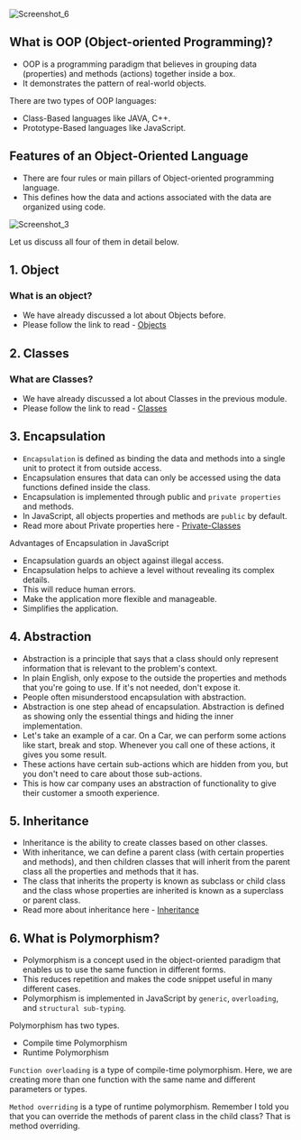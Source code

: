 ![Screenshot_6](https://user-images.githubusercontent.com/100460788/235361061-68e1aa1d-7b17-433f-b39d-3bb3e5bde6d1.png)

## What is OOP (Object-oriented Programming)?
- OOP is a programming paradigm that believes in grouping data (properties) and methods (actions) together inside a box. 
- It demonstrates the pattern of real-world objects.

There are two types of OOP languages:
- Class-Based languages like JAVA, C++.
- Prototype-Based languages like JavaScript.

## Features of an Object-Oriented Language
- There are four rules or main pillars of Object-oriented programming language. 
- This defines how the data and actions associated with the data are organized using code.

![Screenshot_3](https://user-images.githubusercontent.com/100460788/235344549-0732fa26-b173-41b4-a8c9-1261939cb8bb.png)

Let us discuss all four of them in detail below.

## 1. Object
### What is an object?
- We have already discussed a lot about Objects before.
- Please follow the link to read - [Objects](https://github.com/piyush-agrawal6/Javascript-Interview-Questions/tree/master/f-Objects)

## 2. Classes
### What are Classes?
- We have already discussed a lot about Classes in the previous module.
- Please follow the link to read - [Classes](https://github.com/piyush-agrawal6/Javascript-Interview-Questions/tree/master/g-Classes)

## 3. Encapsulation
- `Encapsulation` is defined as binding the data and methods into a single unit to protect it from outside access.
- Encapsulation ensures that data can only be accessed using the data functions defined inside the class.
- Encapsulation is implemented through public and `private properties` and methods.
- In JavaScript, all objects properties and methods are `public` by default.
- Read more about Private properties here - [Private-Classes](https://github.com/piyush-agrawal6/Javascript-Interview-Questions/blob/master/g-Classes/5-Private-Methods.md)

Advantages of Encapsulation in JavaScript
- Encapsulation guards an object against illegal access.
- Encapsulation helps to achieve a level without revealing its complex details.
- This will reduce human errors.
- Make the application more flexible and manageable.
- Simplifies the application.

## 4. Abstraction
- Abstraction is a principle that says that a class should only represent information that is relevant to the problem's context. 
- In plain English, only expose to the outside the properties and methods that you're going to use. If it's not needed, don't expose it.
- People often misunderstood encapsulation with abstraction. 
- Abstraction is one step ahead of encapsulation. Abstraction is defined as showing only the essential things and hiding the inner implementation.
- Let's take an example of a car. On a Car, we can perform some actions like start, break and stop. Whenever you call one of these actions, it gives you some result.
- These actions have certain sub-actions which are hidden from you, but you don't need to care about those sub-actions.
- This is how car company uses an abstraction of functionality to give their customer a smooth experience.

## 5. Inheritance
- Inheritance is the ability to create classes based on other classes. 
- With inheritance, we can define a parent class (with certain properties and methods), and then children classes that will inherit from the parent class all the properties and methods that it has.
- The class that inherits the property is known as subclass or child class and the class whose properties are inherited is known as a superclass or parent class.
- Read more about inheritance here - [Inheritance](https://github.com/piyush-agrawal6/Javascript-Interview-Questions/blob/master/g-Classes/3-Inheritance.md)

## 6. What is Polymorphism?
- Polymorphism is a concept used in the object-oriented paradigm that enables us to use the same function in different forms. 
- This reduces repetition and makes the code snippet useful in many different cases.
- Polymorphism is implemented in JavaScript by `generic`, `overloading`, and `structural sub-typing`.

Polymorphism has two types.
- Compile time Polymorphism
- Runtime Polymorphism

`Function overloading` is a type of compile-time polymorphism. Here, we are creating more than one function with the same name and different parameters or types.

`Method overriding` is a type of runtime polymorphism. Remember I told you that you can override the methods of parent class in the child class? That is method overriding.
